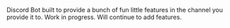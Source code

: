 Discord Bot built to provide a bunch of fun little features in the channel you provide it to.  Work in progress. Will continue to add features.